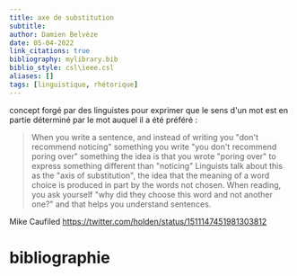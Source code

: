 ```yaml
---
title: axe de substitution
subtitle:
author: Damien Belvèze
date: 05-04-2022
link_citations: true
bibliography: mylibrary.bib
biblio_style: csl\ieee.csl
aliases: []
tags: [linguistique, rhétorique]
---
```



concept forgé par des linguistes pour exprimer que le sens d'un mot est en partie déterminé par le mot auquel il a été préféré : 

>When you write a sentence, and instead of writing you "don't recommend noticing" something you write "you don't recommend poring over" something the idea is that you wrote "poring over" to express something different than "noticing"
>Linguists talk about this as the "axis of substitution", the idea that the meaning of a word choice is produced in part by the words not chosen. When reading, you ask yourself "why did they choose this word and not another one?" and that helps you understand sentences.

Mike Caufiled https://twitter.com/holden/status/1511147451981303812




# bibliographie

